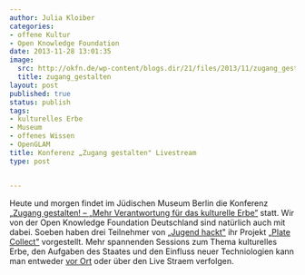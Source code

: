```yaml
---
author: Julia Kloiber
categories:
- offene Kultur
- Open Knowledge Foundation
date: 2013-11-28 13:01:35
image:
  src: http://okfn.de/wp-content/blogs.dir/21/files/2013/11/zugang_gestalten-415x219.png
  title: zugang_gestalten
layout: post
published: true
status: publish
tags:
- kulturelles Erbe
- Museum
- offenes Wissen
- OpenGLAM
title: Konferenz „Zugang gestalten" Livestream
type: post


---
```


  
Heute und morgen findet im Jüdischen Museum Berlin die Konferenz „[Zugang gestalten! – „Mehr Verantwortung für das kulturelle Erbe”](http://www.zugang-gestalten.de/) statt. Wir von der Open Knowledge Foundation Deutschland sind natürlich auch mit dabei. Soeben haben drei Teilnehmer von „[Jugend hackt"](http://jugendhackt.de/) ihr Projekt „[Plate Collect"](http://hacks.youngrewiredstate.org/events/yrsberlin/platecollect) vorgestellt. Mehr spannenden Sessions zum Thema kulturelles Erbe, den Aufgaben des Staates und den Einfluss neuer Techniologien kann man entweder [vor Ort](http://www.zugang-gestalten.de/konferenz-2013/) oder über den Live Straem verfolgen.